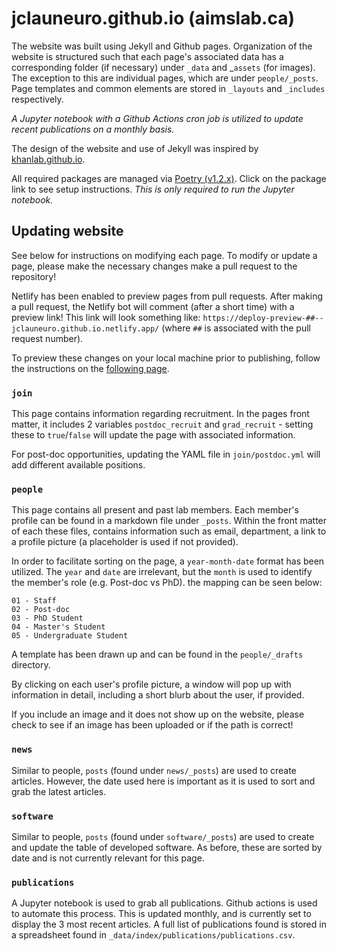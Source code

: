 # jclauneuro.github.io (aimslab.ca)

The website was built using Jekyll and Github pages. Organization of the website 
is structured such that each page's associated data has a corresponding folder 
(if necessary) under `_data` and _`assets` (for images). The exception to this 
are individual pages, which are under `people/_posts`. Page templates and common 
elements are stored in `_layouts` and `_includes` respectively.

_A Jupyter notebook with a Github Actions cron job is utilized to update 
recent publications on a monthly basis._

The design of the website and use of Jekyll was inspired by 
[khanlab.github.io](https://github.com/khanlab/khanlab.github.io).

All required packages are managed via 
[Poetry (v1.2.x)](https://python-poetry.org/). Click on the package link to see 
setup instructions.
_This is only required to run the Jupyter notebook._

## Updating website

See below for instructions on modifying each page. To modify or update a page, 
please make the necessary changes make a pull request to the repository! 

Netlify has been enabled to preview pages from pull requests. After making a 
pull request, the Netlify bot will comment (after a short time) with a preview 
link! This link will look something like: 
`https://deploy-preview-##--jclauneuro.github.io.netlify.app/` (where `##` is 
associated with the pull request number).

To preview these changes on your local machine prior to publishing, follow 
the instructions on the [following page](https://docs.github.com/en/pages/setting-up-a-github-pages-site-with-jekyll/testing-your-github-pages-site-locally-with-jekyll).

### `join`

This page contains information regarding recruitment. In the pages front matter, 
it includes 2 variables `postdoc_recruit` and `grad_recruit` - setting these to 
`true`/`false` will update the page with associated information.

For post-doc opportunities, updating the YAML file in `join/postdoc.yml` will 
add different available positions.

### `people`

This page contains all present and past lab members. Each member's profile can 
be found in a markdown file under `_posts`. Within the front matter of each 
these files, contains information such as email, department, a link to a 
profile picture (a placeholder is used if not provided). 

In order to facilitate sorting on the page, a `year-month-date` format has been 
utilized. The `year` and `date` are irrelevant, but the `month` is used to 
identify the member's role (e.g. Post-doc vs PhD). the mapping can be seen below:

```
01 - Staff
02 - Post-doc
03 - PhD Student
04 - Master's Student
05 - Undergraduate Student
```

A template has been drawn up and can be found in the `people/_drafts` directory. 

By clicking on each user's profile picture, a window will pop up with 
information in detail, including a short blurb about the user, if provided.

If you include an image and it does not show up on the website, please check to 
see if an image has been uploaded or if the path is correct!

### `news`

Similar to people, `posts` (found under `news/_posts`) are used to create 
articles. However, the date used here is important as it is used to sort and 
grab the latest articles.

### `software`
Similar to people, `posts` (found under `software/_posts`) are used to create 
and update the table of developed software. As before, these are sorted by date 
and is not currently relevant for this page.

### `publications`

A Jupyter notebook is used to grab all publications. Github actions is used to 
automate this process. This is updated monthly, and is currently set to display 
the 3 most recent articles. A full list of publications found is stored in a 
spreadsheet found in `_data/index/publications/publications.csv`.
